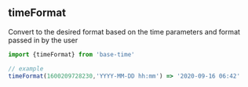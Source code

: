 ## timeFormat

Convert to the desired format based on the time parameters and format passed in by the user

```js
import {timeFormat} from 'base-time'

// example
timeFormat(1600209728230,'YYYY-MM-DD hh:mm') => '2020-09-16 06:42'
```
